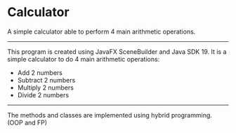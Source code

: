 # Calculator
A simple calculator able to perform 4 main arithmetic operations.
__________________________________________________________________
This program is created using JavaFX SceneBuilder and Java SDK 19.
It is a simple calculator to do 4 main arithmetic operations:
- Add 2 numbers
- Subtract 2 numbers
- Multiply 2 numbers
- Divide 2 numbers
__________________________________________________________________
The methods and classes are implemented using hybrid programming. (OOP and FP)

